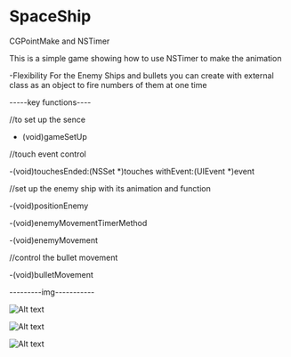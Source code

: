 # SpaceShip
CGPointMake and NSTimer

This is a simple game showing  how to use NSTimer to make the animation

-Flexibility
For the Enemy Ships and bullets you can create with external class as an object to fire numbers of them at one time

-----key functions----

//to set up the sence
- (void)gameSetUp

//touch event control

-(void)touchesEnded:(NSSet *)touches withEvent:(UIEvent *)event

//set up the enemy ship with its animation and function

-(void)positionEnemy

-(void)enemyMovementTimerMethod

-(void)enemyMovement

//control the bullet movement

-(void)bulletMovement

---------img-----------

![Alt text](https://cloud.githubusercontent.com/assets/7435852/6162522/d2119902-b2d8-11e4-9680-ffe8ed75a401.jpg "Screen shot")

![Alt text](https://cloud.githubusercontent.com/assets/7435852/6162523/d218cd26-b2d8-11e4-91b0-8cc3e5dd30e8.jpg "Screen shot")

![Alt text](https://cloud.githubusercontent.com/assets/7435852/6162521/d20cb9a0-b2d8-11e4-88fa-ae2f36788805.jpg "Screen shot")
